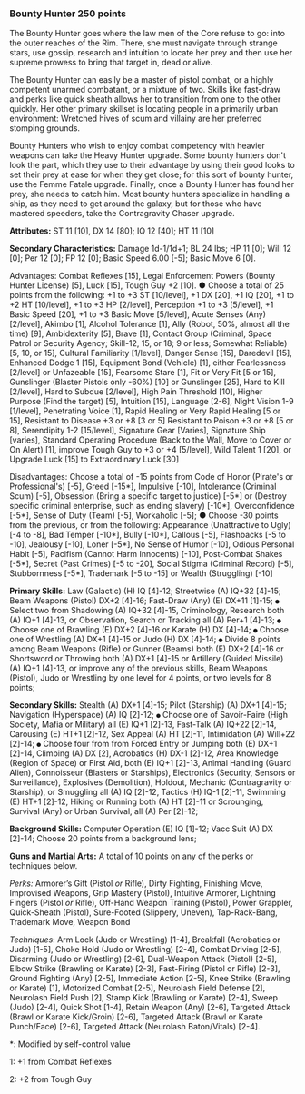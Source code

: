 ###  Bounty Hunter 250 points

The Bounty Hunter goes where the law men of the Core refuse to go: into the outer reaches of the Rim.  There, she must navigate through strange stars, use gossip, research and intuition to locate her prey and then use her supreme prowess to bring that target in, dead or alive.

The Bounty Hunter can easily be a master of pistol combat, or a highly competent unarmed combatant, or a mixture of two.  Skills like fast-draw and perks like quick sheath allows her to transition from one to the other quickly. Her other primary skillset is locating people in a primarily urban environment: Wretched hives of scum and villainy are her preferred stomping grounds.

Bounty Hunters who wish to enjoy combat competency with heavier weapons can take the Heavy Hunter upgrade.  Some bounty hunters don't look the part, which they use to their advantage by using their good looks to set their prey at ease for when they get close; for this sort of bounty hunter, use the Femme Fatale upgrade.  Finally, once a Bounty Hunter has found her prey, she needs to catch him.  Most bounty hunters specialize in handling a ship, as they need to get around the galaxy, but for those who have mastered speeders, take the Contragravity Chaser upgrade.

**Attributes:** ST 11 [10], DX 14 [80]; IQ 12 [40]; HT 11 [10]

**Secondary Characteristics:** Damage 1d-1/1d+1; BL 24 lbs; HP 11 [0]; Will 12 [0]; Per 12 [0]; FP 12 [0]; Basic Speed 6.00 [-5]; Basic Move 6 [0].  

Advantages:
Combat
Reflexes [15], Legal Enforcement Powers (Bounty Hunter License) [5],
Luck [15], Tough Guy +2 [10].
●
Choose a total of 25 points from the following: +1 to +3 ST
[10/level], +1 DX [20], +1 IQ [20], +1 to +2 HT [10/level], +1 to +3
HP [2/level], Perception +1 to +3 [5/level], +1 Basic Speed [20], +1
to +3 Basic Move [5/level], Acute Senses (Any) [2/level], Akimbo [1],
Alcohol Tolerance [1], Ally (Robot, 50%, almost all the time) [9],
Ambidexterity [5],  Brave [1], Contact Group (Criminal, Space Patrol
or Security Agency; Skill-12, 15, or 18; 9 or less; Somewhat
Reliable) [5, 10, or 15], Cultural Familiarity [1/level], Danger
Sense [15], Daredevil [15], Enhanced Dodge 1 [15], Equipment Bond
(Vehicle) [1], either
Fearlessness
[2/level] or
Unfazeable [15], Fearsome Stare [1], Fit or Very Fit [5 or 15],
Gunslinger (Blaster Pistols only -60%) [10] or Gunslinger [25], Hard
to Kill [2/level], Hard to Subdue [2/level], High Pain Threshold
[10], Higher Purpose (Find the target) [5], Intuition [15], Language
[2-6], Night Vision 1-9 [1/level], Penetrating Voice [1], Rapid
Healing or Very Rapid Healing [5 or 15], Resistant to Disease +3 or
+8 [3
or
5]
Resistant to Poison +3 or +8 [5 or
8],
Serendipity 1-2 [15/level], Signature Gear [Varies], Signature Ship
[varies], Standard Operating Procedure (Back to the Wall, Move to
Cover or
On Alert) [1], improve Tough Guy to +3 or +4 [5/level], Wild Talent 1
[20], or Upgrade Luck [15] to Extraordinary Luck [30]

Disadvantages:
Choose
a total of -15 points from Code of Honor (Pirate's or Professional's)
[-5], Greed [-15*], Impulsive [-10], Intolerance (Criminal Scum)
[-5], Obsession (Bring a specific target to justice) [-5*] or
(Destroy specific criminal enterprise, such as ending slavery)
[-10*], Overconfidence [-5*], Sense of Duty (Team) [-5], Workaholic
[-5];
●
Choose -30 points from the previous, or from the following:
Appearance (Unattractive to Ugly) [-4 to -8], Bad Temper [-10*],
Bully [-10*], Callous [-5], Flashbacks [-5 to -10], Jealousy [-10],
Loner [-5*], No Sense of Humor [-10],  Odious Personal Habit [-5],
Pacifism (Cannot Harm Innocents) [-10], Post-Combat Shakes [-5*],
Secret (Past Crimes) [-5 to -20], Social Stigma (Criminal Record)
[-5], Stubbornness [-5*], Trademark [-5 to -15] or Wealth
(Struggling) [-10]

**Primary Skills:** Law (Galactic) (H) IQ [4]-12; Streetwise (A) IQ+32 [4]-15;  Beam Weapons (Pistol) DX+2 [4]-16; Fast-Draw (Any) (E) DX+11 [1]-15; `●` Select two from Shadowing (A) IQ+32 [4]-15, Criminology, Research both (A) IQ+1 [4]-13, or Observation, Search or Tracking all (A) Per+1 [4]-13; `●` Choose one of Brawling (E) DX+2 [4]-16 or Karate (H) DX [4]-14; `●` Choose one of Wrestling (A) DX+1 [4]-15 or Judo (H) DX [4]-14; `●` Divide 8 points among Beam Weapons (Rifle) or Gunner (Beams) both (E) DX+2 [4]-16 or Shortsword or Throwing both (A) DX+1 [4]-15 or Artillery (Guided Missile) (A) IQ+1 [4]-13, or improve any of the previous skills, Beam Weapons (Pistol), Judo or Wrestling by one level for 4 points, or two levels for 8 points;

**Secondary Skills:** Stealth (A) DX+1 [4]-15; Pilot (Starship) (A) DX+1 [4]-15; Navigation (Hyperspace) (A) IQ [2]-12; `●` Choose one of Savoir-Faire (High Society, Mafia or Military) all (E) IQ+1 [2]-13, Fast-Talk (A) IQ+22 [2]-14, Carousing (E) HT+1 [2]-12, Sex Appeal (A) HT [2]-11, Intimidation (A) Will+22 [2]-14; `●` Choose four from from Forced Entry or Jumping both (E) DX+1 [2]-14, Climbing (A) DX [2], Acrobatics (H) DX-1 [2]-12, Area Knowledge (Region of Space) or First Aid, both (E) IQ+1 [2]-13,  Animal Handling (Guard Alien), Connoisseur (Blasters or Starships), Electronics (Security, Sensors or Surveillance), Explosives (Demolition), Holdout, Mechanic (Contragravity or Starship), or Smuggling all (A) IQ [2]-12, Tactics (H) IQ-1 [2]-11, Swimming (E) HT+1 [2]-12, Hiking or Running both (A) HT [2]-11 or Scrounging, Survival (Any) or Urban Survival, all (A) Per [2]-12;

**Background Skills:** Computer Operation (E) IQ [1]-12; Vacc Suit (A) DX [2]-14; Choose 20 points from a background lens;

**Guns and Martial Arts:** A total of 10 points on any of the perks or techniques below.

*Perks:* Armorer’s Gift (Pistol *or* Rifle), Dirty Fighting, Finishing Move, Improvised Weapons, Grip Mastery (Pistol), Intuitive Armorer, Lightning Fingers (Pistol *or* Rifle), Off-Hand Weapon Training (Pistol), Power Grappler, Quick-Sheath (Pistol), Sure-Footed (Slippery, Uneven), Tap-Rack-Bang, Trademark Move, Weapon Bond  

*Techniques*: Arm Lock (Judo or Wrestling) [1-4], Breakfall (Acrobatics or Judo) [1-5], Choke Hold (Judo or Wrestling) [2-4], Combat Driving [2-5], Disarming (Judo or Wrestling) [2-6], Dual-Weapon Attack (Pistol) [2-5], Elbow Strike (Brawling or Karate) [2-3], Fast-Firing (Pistol or Rifle) [2-3], Ground Fighting (Any) [2-5], Immediate Action [2-5], Knee Strike (Brawling or Karate) [1], Motorized Combat [2-5], Neurolash Field Defense [2], Neurolash Field Push [2], Stamp Kick (Brawling or Karate) [2-4], Sweep (Judo) [2-4], Quick Shot [1-4], Retain Weapon (Any) [2-6], Targeted Attack (Brawl or Karate Kick/Groin) [2-6], Targeted Attack (Brawl or Karate Punch/Face) [2-6], Targeted Attack (Neurolash Baton/Vitals) [2-4].

*: Modified by self-control value

1: +1 from Combat Reflexes

2: +2 from Tough Guy